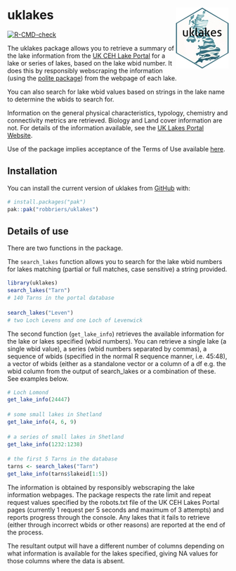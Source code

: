 
<!-- README.md is generated from README.Rmd. Please edit that file -->

# uklakes <img src="man/figures/logo.png" align="right" height="139" alt="" />

<!-- badges: start -->

[![R-CMD-check](https://github.com/robbriers/uklakes/actions/workflows/R-CMD-check.yaml/badge.svg)](https://github.com/robbriers/uklakes/actions/workflows/R-CMD-check.yaml)
<!-- badges: end -->

The uklakes package allows you to retrieve a summary of the lake
information from the [UK CEH Lake Portal](https://uklakes.ceh.ac.uk/)
for a lake or series of lakes, based on the lake wbid number. It does
this by responsibly webscraping the information (using the [polite
package](https://cran.r-project.org/package=polite)) from the webpage of
each lake.

You can also search for lake wbid values based on strings in the lake
name to determine the wbids to search for.

Information on the general physical characteristics, typology, chemistry
and connectivity metrics are retrieved. Biology and Land cover
information are not. For details of the information available, see the
[UK Lakes Portal Website](https://uklakes.ceh.ac.uk/).

Use of the package implies acceptance of the Terms of Use available
[here](https://www.ceh.ac.uk/terms-of-use).

## Installation

You can install the current version of uklakes from
[GitHub](https://github.com/) with:

``` r
# install.packages("pak")
pak::pak("robbriers/uklakes")
```

## Details of use

There are two functions in the package.

The `search_lakes` function allows you to search for the lake wbid
numbers for lakes matching (partial or full matches, case sensitive) a
string provided.

``` r
library(uklakes)
search_lakes("Tarn")
# 140 Tarns in the portal database

search_lakes("Leven")
# two Loch Levens and one Loch of Levenwick
```

The second function (`get_lake_info`) retrieves the available
information for the lake or lakes specified (wbid numbers). You can
retrieve a single lake (a single wbid value), a series (wbid numbers
separated by commas), a sequence of wbids (specified in the normal R
sequence manner, i.e. 45:48), a vector of wbids (either as a standalone
vector or a column of a df e.g. the wbid column from the output of
search_lakes or a combination of these. See examples below.

``` r
# Loch Lomond
get_lake_info(24447)

# some small lakes in Shetland
get_lake_info(4, 6, 9)

# a series of small lakes in Shetland
get_lake_info(1232:1238)

# the first 5 Tarns in the database
tarns <- search_lakes("Tarn")
get_lake_info(tarns$lakeid[1:5])
```

The information is obtained by responsibly webscraping the lake
information webpages. The package respects the rate limit and repeat
request values specified by the robots.txt file of the UK CEH Lakes
Portal pages (currently 1 request per 5 seconds and maximum of 3
attempts) and reports progress through the console. Any lakes that it
fails to retrieve (either through incorrect wbids or other reasons) are
reported at the end of the process.

The resultant output will have a different number of columns depending
on what information is available for the lakes specified, giving NA
values for those columns where the data is absent.
